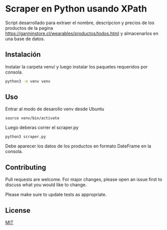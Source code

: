 # Scraper en Python usando XPath

Script desarrollado para extraer el nombre, descripcion y precios de los productos de la pagina https://garminstore.cl/wearables/productos/todos.html y almacenarlos en una base de datos.

## Instalación

Instalar la carpeta venv/ y luego instalar los paquetes requeridos por consola.
```bash
python3 -m venv venv
```

## Uso
Entrar al modo de desarollo venv desde Ubuntu
```
source venv/bin/activate

```
Luego deberas correr el scraper.py

```
python3 scraper.py

```
Debe aparecer los datos de los productos en formato DateFrame en la consola.

## Contributing
Pull requests are welcome. For major changes, please open an issue first to discuss what you would like to change.

Please make sure to update tests as appropriate.

## License
[MIT](https://choosealicense.com/licenses/mit/)